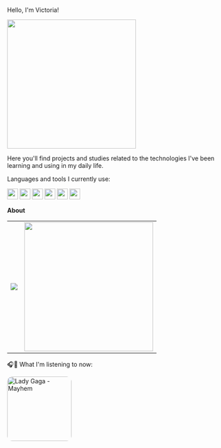 Hello, I'm Victoria!

<img src="https://media1.tenor.com/m/y4Ie8h0H-TwAAAAd/cat-typing.gif" width="300"/>

Here you'll find projects and studies related to the technologies
I've been learning and using in my daily life.

Languages and tools I currently use:

<img loading="lazy" src="https://cdn.jsdelivr.net/gh/devicons/devicon@latest/icons/php/php-plain.svg" width="25" height="25"/> <img loading="lazy" src="https://cdn.jsdelivr.net/gh/devicons/devicon@latest/icons/java/java-plain-wordmark.svg" width="25" height="25" /> <img loading="lazy" src="https://cdn.jsdelivr.net/gh/devicons/devicon@latest/icons/javascript/javascript-original.svg" width="25" height="25"/> 
<img loading="lazy" src="https://cdn.jsdelivr.net/gh/devicons/devicon@latest/icons/postgresql/postgresql-original.svg"  width="25" height="25"/> <img loading="lazy" src="https://cdn.jsdelivr.net/gh/devicons/devicon@latest/icons/mysql/mysql-original.svg" width="25" height="25" /> 
<img loading="lazy" src="https://cdn.jsdelivr.net/gh/devicons/devicon@latest/icons/github/github-original.svg" width="25" height="25" />

**About**

<div align="left">
  <table>
    <tr>
      <td>
        <img src="https://github-readme-stats.vercel.app/api?username=hausofvic&theme=transparent&show_icons=true&hide_border=true&count_private=true" />
      </td>
      <td>
        <img src="https://github-readme-stats.vercel.app/api/top-langs/?username=hausofvic&hide_progress=true" width="300"/>
      </td>
    </tr>
  </table>
</div>

🎧🖤 What I'm listening to now:

<a href="https://open.spotify.com/intl-pt/album/2MHUaRi9OCyTN02SoyRRBJ?si=QcyeewYxRWy7eKVFm0xpsQ" target="_blank">
    <img src="https://capricho.abril.com.br/wp-content/uploads/2025/03/lady-gaga-mayhem.png?w=1000" alt="Lady Gaga - Mayhem" width="150" style="border-radius: 12px;">
</a>


